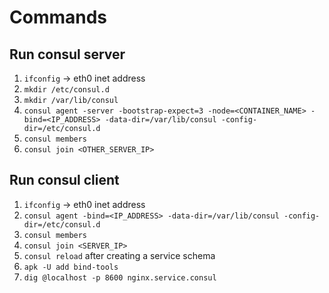 # Commands

## Run consul server

1. `ifconfig` -> eth0 inet address
2. `mkdir /etc/consul.d`
3. `mkdir /var/lib/consul`
4. `consul agent -server -bootstrap-expect=3 -node=<CONTAINER_NAME> -bind=<IP_ADDRESS> -data-dir=/var/lib/consul -config-dir=/etc/consul.d`
5. `consul members`
6. `consul join <OTHER_SERVER_IP>`

## Run consul client

1. `ifconfig` -> eth0 inet address
2. `consul agent -bind=<IP_ADDRESS> -data-dir=/var/lib/consul -config-dir=/etc/consul.d`
3. `consul members`
4. `consul join <SERVER_IP>`
5. `consul reload` after creating a service schema
6. `apk -U add bind-tools`
7. `dig @localhost -p 8600 nginx.service.consul`
